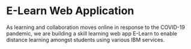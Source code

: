 # E-Learn Web Application
As learning and collaboration moves online in response to the COVID-19 pandemic, we are building a skill learning web app E-Learn to enable distance learning amongst students using various IBM services.
